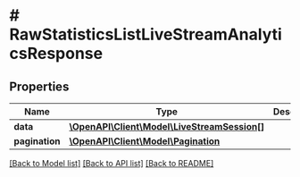# # RawStatisticsListLiveStreamAnalyticsResponse

## Properties

Name | Type | Description | Notes
------------ | ------------- | ------------- | -------------
**data** | [**\OpenAPI\Client\Model\LiveStreamSession[]**](LiveStreamSession.md) |  | [optional]
**pagination** | [**\OpenAPI\Client\Model\Pagination**](Pagination.md) |  | [optional]

[[Back to Model list]](../../README.md#models) [[Back to API list]](../../README.md#endpoints) [[Back to README]](../../README.md)

